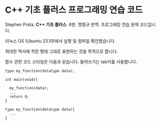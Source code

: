 # C++ 기초 플러스 프로그래밍 연습 코드

Stephen Prata. **C++ 기초 플러스**. 6판. 맹철규 번역. 프로그래밍 연습 문제 코드입니다.

리눅스 OS (Ubuntu 23.10)에서 실행 및 컴파일 확인했습니다.

최대한 역서에 적힌 형태 그대로 표현하는 것을 목적으로 합니다.

함수 관련 코드 스타일은 다음과 같습니다. 들여쓰기는 tab키를 사용합니다.
  
    type my_function(datatype data);
  
    int main(void){
      
      my_function(data);
      ...
      return 0;
    }
  
    type my_function(datatype data){
      ...
    }


